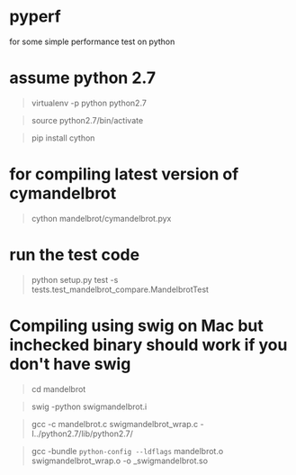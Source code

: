 pyperf
======

for some simple performance test on python
# assume python 2.7

> virtualenv -p python python2.7

> source python2.7/bin/activate

> pip install cython

# for compiling latest version of cymandelbrot
> cython mandelbrot/cymandelbrot.pyx

# run the test code
> python setup.py test -s tests.test_mandelbrot_compare.MandelbrotTest

# Compiling using swig on Mac but inchecked binary should work if you don't have swig
> cd mandelbrot

> swig -python swigmandelbrot.i 

> gcc -c mandelbrot.c swigmandelbrot_wrap.c -I../python2.7/lib/python2.7/

> gcc -bundle `python-config --ldflags` mandelbrot.o swigmandelbrot_wrap.o -o _swigmandelbrot.so